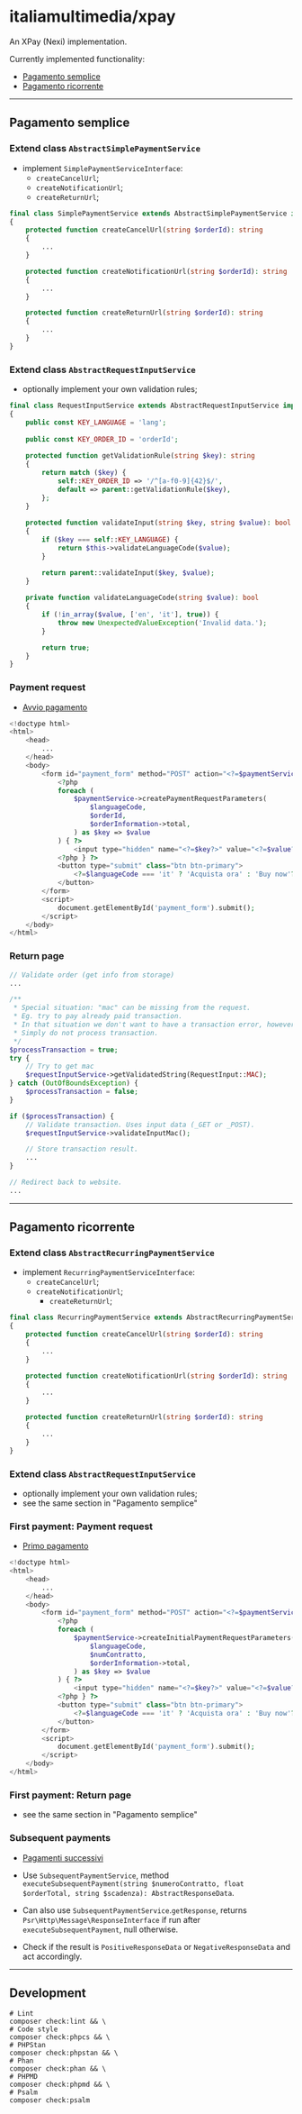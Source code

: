 # italiamultimedia/xpay

An XPay (Nexi) implementation.

Currently implemented functionality: 

- [Pagamento semplice](https://ecommerce.nexi.it/specifiche-tecniche/codicebase.html)
- [Pagamento ricorrente](https://ecommerce.nexi.it/specifiche-tecniche/pagamentoricorrente/introduzione.html)

---

## Pagamento semplice

### Extend class `AbstractSimplePaymentService`

- implement `SimplePaymentServiceInterface`:
  - `createCancelUrl`;
  - `createNotificationUrl`;
  - `createReturnUrl`;

```php
final class SimplePaymentService extends AbstractSimplePaymentService implements SimplePaymentServiceInterface
{
    protected function createCancelUrl(string $orderId): string
    {
        ...
    }

    protected function createNotificationUrl(string $orderId): string
    {
        ...
    }

    protected function createReturnUrl(string $orderId): string
    {
        ...
    }
}
```

### Extend class `AbstractRequestInputService`

- optionally implement your own validation rules;

```php
final class RequestInputService extends AbstractRequestInputService implements RequestInputServiceInterface
{
    public const KEY_LANGUAGE = 'lang';
    
    public const KEY_ORDER_ID = 'orderId';
    
    protected function getValidationRule(string $key): string
    {
        return match ($key) {
            self::KEY_ORDER_ID => '/^[a-f0-9]{42}$/',
            default => parent::getValidationRule($key),
        };
    }
    
    protected function validateInput(string $key, string $value): bool
    {
        if ($key === self::KEY_LANGUAGE) {
            return $this->validateLanguageCode($value);
        }

        return parent::validateInput($key, $value);
    }
    
    private function validateLanguageCode(string $value): bool
    {
        if (!in_array($value, ['en', 'it'], true)) {
            throw new UnexpectedValueException('Invalid data.');
        }

        return true;
    }
}
```

### Payment request

- [Avvio pagamento](https://ecommerce.nexi.it/specifiche-tecniche/codicebase.html)

```php
<!doctype html>
<html>
    <head>
        ...
    </head>
    <body>
        <form id="payment_form" method="POST" action="<?=$paymentService->getSimplePaymentStartUrl()?>">
            <?php
            foreach (
                $paymentService->createPaymentRequestParameters(
                    $languageCode,
                    $orderId,
                    $orderInformation->total,
                ) as $key => $value
            ) { ?>
                <input type="hidden" name="<?=$key?>" value="<?=$value?>" />
            <?php } ?>
            <button type="submit" class="btn btn-primary">
                <?=$languageCode === 'it' ? 'Acquista ora' : 'Buy now'?>
            </button>
        </form>
        <script>
            document.getElementById('payment_form').submit();
        </script>
    </body>
</html>
```

### Return page

```php
// Validate order (get info from storage)
...

/**
 * Special situation: "mac" can be missing from the request.
 * Eg. try to pay already paid transaction.
 * In that situation we don't want to have a transaction error, however we also can not trust the request.
 * Simply do not process transaction.
 */
$processTransaction = true;
try {
    // Try to get mac
    $requestInputService->getValidatedString(RequestInput::MAC);
} catch (OutOfBoundsException) {
    $processTransaction = false;
}

if ($processTransaction) {
    // Validate transaction. Uses input data (_GET or _POST).
    $requestInputService->validateInputMac();

    // Store transaction result.
    ...
}

// Redirect back to website.
...
```

---

## Pagamento ricorrente

### Extend class `AbstractRecurringPaymentService`

- implement `RecurringPaymentServiceInterface`:
    - `createCancelUrl`;
    - `createNotificationUrl`;
      - `createReturnUrl`;  

```php
final class RecurringPaymentService extends AbstractRecurringPaymentService implements RecurringPaymentServiceInterface
{
    protected function createCancelUrl(string $orderId): string
    {
        ...
    }

    protected function createNotificationUrl(string $orderId): string
    {
        ...
    }

    protected function createReturnUrl(string $orderId): string
    {
        ...
    }
}
```

### Extend class `AbstractRequestInputService`

- optionally implement your own validation rules;
- see the same section in "Pagamento semplice"

### First payment: Payment request

- [Primo pagamento](https://ecommerce.nexi.it/specifiche-tecniche/pagamentoricorrente/primopagamento.html)

```php
<!doctype html>
<html>
    <head>
        ...
    </head>
    <body>
        <form id="payment_form" method="POST" action="<?=$paymentService->getRecurringPaymentInitialUrl()?>">
            <?php
            foreach (
                $paymentService->createInitialPaymentRequestParameters(
                    $languageCode,
                    $numContratto,
                    $orderInformation->total,
                ) as $key => $value
            ) { ?>
                <input type="hidden" name="<?=$key?>" value="<?=$value?>" />
            <?php } ?>
            <button type="submit" class="btn btn-primary">
                <?=$languageCode === 'it' ? 'Acquista ora' : 'Buy now'?>
            </button>
        </form>
        <script>
            document.getElementById('payment_form').submit();
        </script>
    </body>
</html>
```

### First payment: Return page

- see the same section in "Pagamento semplice"


### Subsequent payments

- [Pagamenti successivi](https://ecommerce.nexi.it/specifiche-tecniche/pagamentoricorrente/pagamentisuccessivi.html)

- Use `SubsequentPaymentService`, method `executeSubsequentPayment(string $numeroContratto, float $orderTotal, string $scadenza): AbstractResponseData`.
- Can also use `SubsequentPaymentService`.`getResponse`, returns `Psr\Http\Message\ResponseInterface` if run after `executeSubsequentPayment`, null otherwise. 
- Check if the result is `PositiveResponseData` or `NegativeResponseData` and act accordingly.

---

## Development

```shell
# Lint
composer check:lint && \
# Code style
composer check:phpcs && \
# PHPStan
composer check:phpstan && \
# Phan
composer check:phan && \
# PHPMD
composer check:phpmd && \
# Psalm
composer check:psalm
```
